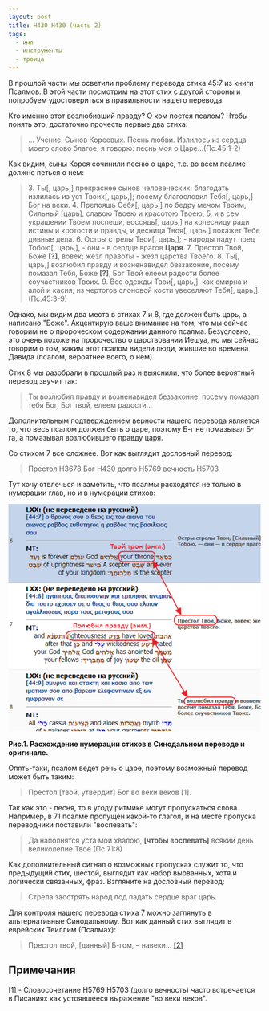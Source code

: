 ```yaml
---
layout: post
title: H430 H430 (часть 2)
tags: 
  - имя
  - инструменты
  - троица
---
```


В прошлой части мы осветили проблему перевода стиха 45:7 из книги Псалмов. В этой части посмотрим на этот стих с другой стороны и попробуем удостовериться в правильности нашего перевода.

Кто именно этот возлюбивший правду? О ком поется псалом? Чтобы понять это, достаточно прочесть первые два стиха:

> ... Учение. Сынов Кореевых. Песнь любви. Излилось из сердца моего слово благое; я говорю: песнь моя о Царе...(Пс.45:1-2)

Как видим, сыны Корея сочинили песню о царе, т.е. во всем псалме должно петься о нем:

> <span>3.</span> Ты[, царь,] прекраснее сынов человеческих; благодать излилась из уст Твоих[, царь,]; посему благословил Тебя[, царь,] Бог на веки. 4. Препояшь Себя[, царь,] по бедру мечом Твоим, Сильный [царь], славою Твоею и красотою Твоею, 5. и в сем украшении Твоем поспеши, воссядь[, царь,] на колесницу ради истины и кротости и правды, и десница Твоя[, царь,] покажет Тебе дивные дела. 6. Остры стрелы Твои[, царь,]; - народы падут пред Тобою[, царь,], - они - в сердце врагов **Царя**. 7. Престол Твой, Боже **[?]**, вовек; жезл правоты - жезл царства Твоего. 8. Ты[, царь,] возлюбил правду и возненавидел беззаконие, посему помазал Тебя, Боже **[?]**, Бог Твой елеем радости более соучастников Твоих. 9. Все одежды Твои[, царь,], как смирна и алой и касия; из чертогов слоновой кости увеселяют Тебя[, царь,].(Пс.45:3-9)

Однако, мы видим два места в стихах 7 и 8, где должен быть царь, а написано "Боже". Акцентирую ваше внимание на том, что мы сейчас говорим не о пророческом содержании данного псалма. Безусловно, это очень похоже на пророчество о царствовании Иешуа, но мы сейчас говорим о том, каким этот псалом видели люди, жившие во времена Давида (псалом, вероятнее всего, о нем).

Стих 8 мы разобрали в [прошлый раз](/h430-h430/) и выяснили, что более вероятный перевод звучит так:

> Ты возлюбил правду и возненавидел беззаконие, посему помазал тебя Бог, Бог твой, елеем радости...

Дополнительным подтверждением верности нашего перевода является то, что весь псалом должен быть о царе, поэтому Б-г не помазывал Б-га, а помазывал возлюбившего правду царя.

Со стихом 7 все сложнее. Вот как выглядит дословный перевод:

> Престол H3678 Бог H430 долго H5769 вечность H5703

Тут хочу отвлечься и заметить, что псалмы расходятся не только в нумерации глав, но и в нумерации стихов:

![Рис.1.](/images/h430-h430-2-1.png)

**Рис.1. Расхождение нумерации стихов в Синодальном переводе и оригинале.**

Опять-таки, псалом ведет речь о царе, поэтому возможный перевод может быть таким:

> Престол [твой, утвердит] Бог во веки веков [1].

Так как это - песня, то в угоду ритмике могут пропускаться слова. Например, в 71 псалме пропущен какой-то глагол, и на месте пропуска переводчики поставили "воспевать":

> Да наполнятся уста мои хвалою, **[чтобы воспевать]** всякий день великолепие Твое.(Пс.71:8)

Как дополнительный сигнал о возможных пропусках служит то, что предыдущий стих, шестой, выглядит как набор вырванных, хотя и логически связанных, фраз. Взгляните на дословный перевод:

> Стрела заострять народ под падать сердце враг царь.

Для контроля нашего перевода стиха 7 можно заглянуть в альтернативные Синодальному. Вот как данный стих выглядит в еврейских Теиллим (Псалмах):

> Престол твой, [данный] Б-гом, – навеки... [[2]](https://toldot.ru/limud/library/ktuvim/tehilim/)

## Примечания

[1] - Словосочетание H5769 H5703 (долго вечность) часто встречается в Писаниях как устоявшееся выражение "во веки веков".
